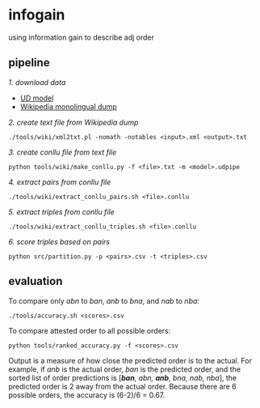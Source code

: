 # infogain
using information gain to describe adj order

## pipeline

*1. download data*
* [UD model](https://lindat.mff.cuni.cz/repository/xmlui/handle/11234/1-3131)
* [Wikipedia monolingual dump](https://linguatools.org/tools/corpora/wikipedia-monolingual-corpora/)

*2. create text file from Wikipedia dump*
```{bash}
./tools/wiki/xml2txt.pl -nomath -notables <input>.xml <output>.txt
```

*3. create conllu file from text file*
```{bash}
python tools/wiki/make_conllu.py -f <file>.txt -m <model>.udpipe
```

*4. extract pairs from conllu file*
```{bash}
./tools/wiki/extract_conllu_pairs.sh <file>.conllu
```

*5. extract triples from conllu file*
```{bash}
./tools/wiki/extract_conllu_triples.sh <file>.conllu
```

*6. score triples based on pairs*
```{bash}
python src/partition.py -p <pairs>.csv -t <triples>.csv
```

## evaluation
To compare only *abn* to *ban*, *anb* to *bna*, and *nab* to *nba*:
```{bash}
./tools/accuracy.sh <scores>.csv
```

To compare attested order to all possible orders:
```{bash}
python tools/ranked_accuracy.py -f <scores>.csv
```
Output is a measure of how close the predicted order is to the actual. For example, if *anb* is the actual order, *ban* is the predicted order, and the sorted list of order predictions is [*__ban__, abn, __anb__, bna, nab, nba*], the predicted order is 2 away from the actual order. Because there are 6 possible orders, the accuracy is (6-2)/6 = 0.67.
